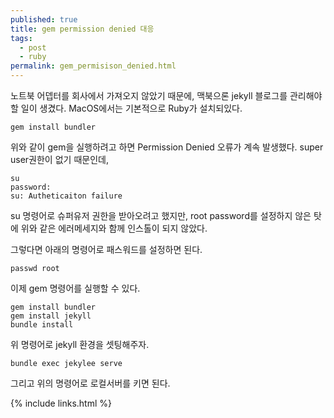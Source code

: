 ```yaml
---
published: true
title: gem permission denied 대응
tags:
  - post
  - ruby
permalink: gem_permisison_denied.html
---
```

노트북 어뎁터를 회사에서 가져오지 않았기 때문에, 맥북으론 jekyll 블로그를 관리해야 할 일이 생겼다.
MacOS에서는 기본적으로 Ruby가 설치되있다.
```shell
gem install bundler
```
위와 같이 gem을 실행하려고 하면 Permission Denied 오류가 계속 발생했다.
super user권한이 없기 때문인데,
```shell
su
password: 
su: Autheticaiton failure
```
su 명령어로 슈퍼유저 권한을 받아오려고 했지만, root password를 설정하지 않은 탓에 위와 같은 에러메세지와 함께 인스톨이 되지 않았다.

그렇다면 아래의 명령어로 패스워드를 설정하면 된다.
```shell
passwd root
```
이제 gem 명령어를 실행할 수 있다.
```shell
gem install bundler
gem install jekyll
bundle install
```
위 명령어로 jekyll 환경을 셋팅해주자.

```shell
bundle exec jekylee serve
```
그리고 위의 명령어로 로컬서버를 키면 된다.

{% include links.html %}